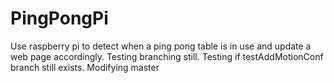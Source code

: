 # PingPongPi
Use raspberry pi to detect when a ping pong table is in use and update a web page accordingly. Testing branching still.
Testing if testAddMotionConf branch still exists.
Modifying master
